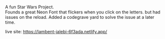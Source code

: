 A fun Star Wars Project.  
Founds a great Neon Font that flickers when you click on the letters. but had issues on the reload.  Added a codegrave yard to solve the issue at a later time.  

live site: https://lambent-jalebi-6f3ada.netlify.app/